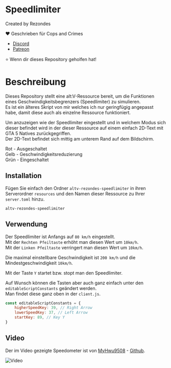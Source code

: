 # Speedlimiter

Created by Rezondes

❤️ Geschrieben für Cops and Crimes <br>
- [Discord](http://discord.copsandcrimes.de/) <br>
- [Patreon](http://patreon.copsandcrimes.de/) <br>

⭐ Wenn dir dieses Repository geholfen hat!

# Beschreibung
Dieses Repository stellt eine alt:V-Ressource bereit, um die Funktionen eines Geschwindigkeitsbegrenzers (Speedlimiter) zu simulieren. <br>
Es ist ein älteres Skript von mir welches ich nur geringfügig angepasst habe, damit diese auch als einzelne Ressource funktioniert. <br>

Um anzuzeigen wie der Speedlimiter eingestellt und in welchem Modus sich dieser befindet wird in der dieser Ressource auf einem einfach 2D-Text mit GTA 5 Natives zurückgegriffen. <br>
Der 2D-Text befindet sich mittig am unterem Rand auf dem Bildschirm. <br>

Rot  - Ausgeschaltet <br>
Gelb - Geschwindigkeitsreduzierung <br>
Grün - Eingeschaltet <br>

## Installation
Fügen Sie einfach den Ordner `altv-rezondes-speedlimiter` in ihren Serverordner `resources` und den Namen dieser Ressource zu Ihrer `server.toml` hinzu.

```
altv-rezondes-speedlimiter
```

## Verwendung
Der Speedlimiter ist Anfangs auf `80 km/h` eingestellt. <br>
Mit der `Rechten Pfeiltaste` erhöht man diesen Wert um `10km/h`. <br>
Mit der `Linken Pfeiltaste` verringert man diesen Wert um `10km/h`. <br>

Die maximal einstellbare Geschwindigkeit ist `200 km/h` und die Mindestgeschwindigkeit `10km/h`. <br>

Mit der Taste `Y` startet bzw. stopt man den Speedlimiter. <br>

Auf Wunsch können die Tasten aber auch ganz einfach unter den `editableScriptConstants` geändert werden. <br>
Man findet diese ganz oben in der `client.js`. <br>

```js
const editableScriptConstants = {
    higherSpeedKey: 39, // Right Arrow
    lowerSpeedKey: 37, // Left Arrow
    startKey: 89, // Key Y
}
```

## Video 
Der im Video gezeigte Speedometer ist von [MyHwu9508](https://github.com/MyHwu9508) - [Github](https://github.com/MyHwu9508/altv-os-speedometer-collection). <br>

![Video](https://www.youtube.com/watch?v=8jLysZcdmVg)